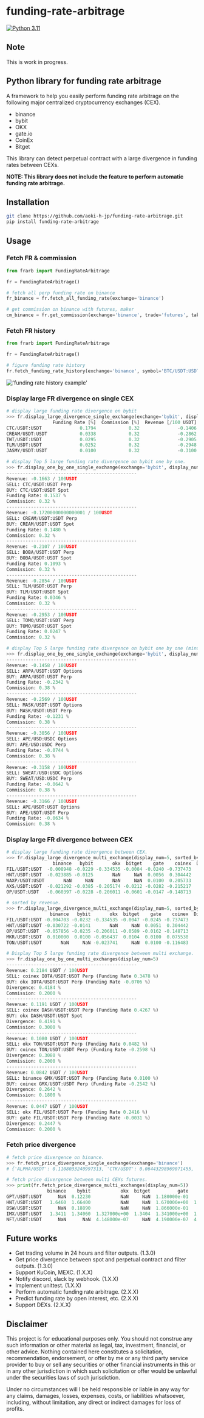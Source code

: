# funding-rate-arbitrage
[![Python 3.11](https://img.shields.io/badge/python-3.11-blue.svg)](https://www.python.org/downloads/release/python-3110//)

## Note
This is work in progress.

## Python library for funding rate arbitrage

A framework to help you easily perform funding rate arbitrage on the following major centralized cryptocurrency exchanges (CEX).

- binance
- bybit
- OKX
- gate.io
- CoinEx
- Bitget

This library can detect perpetual contract with a large divergence in funding rates between CEXs.

**NOTE: This library does not include the feature to perform automatic funding rate arbitrage.**

## Installation


```bash
git clone https://github.com/aoki-h-jp/funding-rate-arbitrage.git
pip install funding-rate-arbitrage
```

## Usage
### Fetch FR & commission
```python
from frarb import FundingRateArbitrage

fr = FundingRateArbitrage()

# fetch all perp funding rate on binance
fr_binance = fr.fetch_all_funding_rate(exchange='binance')

# get commission on binance with futures, maker
cm_binance = fr.get_commission(exchange='binance', trade='futures', taker=False)
```

### Fetch FR history
```python
from frarb import FundingRateArbitrage

fr = FundingRateArbitrage()

# figure funding rate history
fr.fetch_funding_rate_history(exchange='binance', symbol='BTC/USDT:USDT')
```
!['funding rate history example'](./img/readme_funding_rate_history.png)


### Display large FR divergence on single CEX
```python
# display large funding rate divergence on bybit
>>> fr.display_large_divergence_single_exchange(exchange='bybit', display_num=5)
                 Funding Rate [%]  Commission [%]  Revenue [/100 USDT]
CTC/USDT:USDT              0.1794            0.32              -0.1406
CREAM/USDT:USDT            0.0338            0.32              -0.2862
TWT/USDT:USDT              0.0295            0.32              -0.2905
TLM/USDT:USDT              0.0252            0.32              -0.2948
JASMY/USDT:USDT            0.0100            0.32              -0.3100

# display Top 5 large funding rate divergence on bybit one by one.
>>> fr.display_one_by_one_single_exchange(exchange='bybit', display_num=5)
------------------------------------------------
Revenue: -0.1663 / 100USDT
SELL: CTC/USDT:USDT Perp
BUY: CTC/USDT:USDT Spot
Funding Rate: 0.1537 %
Commission: 0.32 %
------------------------------------------------
Revenue: -0.17200000000000001 / 100USDT
SELL: CREAM/USDT:USDT Perp
BUY: CREAM/USDT:USDT Spot
Funding Rate: 0.1480 %
Commission: 0.32 %
------------------------------------------------
Revenue: -0.2107 / 100USDT
SELL: BOBA/USDT:USDT Perp
BUY: BOBA/USDT:USDT Spot
Funding Rate: 0.1093 %
Commission: 0.32 %
------------------------------------------------
Revenue: -0.2854 / 100USDT
SELL: TLM/USDT:USDT Perp
BUY: TLM/USDT:USDT Spot
Funding Rate: 0.0346 %
Commission: 0.32 %
------------------------------------------------
Revenue: -0.2953 / 100USDT
SELL: TOMO/USDT:USDT Perp
BUY: TOMO/USDT:USDT Spot
Funding Rate: 0.0247 %
Commission: 0.32 %

# display Top 5 large funding rate divergence on bybit one by one (minus FR).
>>> fr.display_one_by_one_single_exchange(exchange='bybit', display_num=5, minus=True)
------------------------------------------------
Revenue: -0.1458 / 100USDT
SELL: ARPA/USDT:USDT Options
BUY: ARPA/USDT:USDT Perp
Funding Rate: -0.2342 %
Commission: 0.38 %
------------------------------------------------
Revenue: -0.2569 / 100USDT
SELL: MASK/USDT:USDT Options
BUY: MASK/USDT:USDT Perp
Funding Rate: -0.1231 %
Commission: 0.38 %
------------------------------------------------
Revenue: -0.3056 / 100USDT
SELL: APE/USD:USDC Options
BUY: APE/USD:USDC Perp
Funding Rate: -0.0744 %
Commission: 0.38 %
------------------------------------------------
Revenue: -0.3158 / 100USDT
SELL: SWEAT/USD:USDC Options
BUY: SWEAT/USD:USDC Perp
Funding Rate: -0.0642 %
Commission: 0.38 %
------------------------------------------------
Revenue: -0.3166 / 100USDT
SELL: APE/USDT:USDT Options
BUY: APE/USDT:USDT Perp
Funding Rate: -0.0634 %
Commission: 0.38 %
```

### Display large FR divergence between CEX
```python
# display large funding rate divergence between CEX.
>>> fr.display_large_divergence_multi_exchange(display_num=5, sorted_by='divergence')
                 binance   bybit       okx  bitget    gate    coinex  Divergence [%]  Commission [%]  Revenue [/100 USDT]
FIL/USDT:USDT  -0.008948 -0.0229 -0.334535 -0.0084 -0.0240 -0.737473        0.729073           0.202             0.527073
HNT/USDT:USDT  -0.023885 -0.0125       NaN     NaN  0.0056  0.304442        0.328327           0.180             0.148327
WAXP/USDT:USDT       NaN     NaN       NaN     NaN  0.0100  0.205733        0.195733           0.500            -0.304267
AXS/USDT:USDT  -0.021292 -0.0385 -0.205174 -0.0212 -0.0282 -0.215217        0.194017           0.202            -0.007983
OP/USDT:USDT   -0.060397 -0.0228 -0.206011 -0.0601 -0.0147 -0.148713        0.191311           0.200            -0.008689

# sorted by revenue. 
>>> fr.display_large_divergence_multi_exchange(display_num=5, sorted_by='revenue')
                binance   bybit       okx  bitget    gate    coinex  Divergence [%]  Commission [%]  Revenue [/100 USDT]
FIL/USDT:USDT -0.004703 -0.0232 -0.334535 -0.0047 -0.0245 -0.737473        0.732773           0.202             0.530773
HNT/USDT:USDT -0.030722 -0.0141       NaN     NaN  0.0051  0.304442        0.335164           0.180             0.155164
OP/USDT:USDT  -0.057856 -0.0235 -0.206011 -0.0589 -0.0162 -0.148713        0.189811           0.200            -0.010189
MKR/USDT:USDT  0.010000  0.0100 -0.056437  0.0104  0.0100  0.075530        0.131967           0.200            -0.068033
TON/USDT:USDT       NaN     NaN -0.023741     NaN  0.0100 -0.116483        0.126483           0.200            -0.073517

# Display Top 5 large funding rate divergence between multi exchange.
>>> fr.display_one_by_one_multi_exchanges(display_num=5)
------------------------------------------------
Revenue: 0.2184 USDT / 100USDT
SELL: coinex IOTA/USDT:USDT Perp (Funding Rate 0.3478 %)
BUY: okx IOTA/USDT:USDT Perp (Funding Rate -0.0706 %)
Divergence: 0.4184 %
Commission: 0.2000 %
------------------------------------------------
Revenue: 0.1191 USDT / 100USDT
SELL: coinex DASH/USDT:USDT Perp (Funding Rate 0.4267 %)
BUY: okx DASH/USDT:USDT Spot
Divergence: 0.4191 %
Commission: 0.3000 %
------------------------------------------------
Revenue: 0.1080 USDT / 100USDT
SELL: okx TON/USDT:USDT Perp (Funding Rate 0.0482 %)
BUY: coinex TON/USDT:USDT Perp (Funding Rate -0.2598 %)
Divergence: 0.3080 %
Commission: 0.2000 %
------------------------------------------------
Revenue: 0.0842 USDT / 100USDT
SELL: binance GMX/USDT:USDT Perp (Funding Rate 0.0100 %)
BUY: coinex GMX/USDT:USDT Perp (Funding Rate -0.2542 %)
Divergence: 0.2642 %
Commission: 0.1800 %
------------------------------------------------
Revenue: 0.0447 USDT / 100USDT
SELL: okx FIL/USDT:USDT Perp (Funding Rate 0.2416 %)
BUY: gate FIL/USDT:USDT Perp (Funding Rate -0.0031 %)
Divergence: 0.2447 %
Commission: 0.2000 %
```

### Fetch price divergence
```python
# fetch price divergence on binance.
>>> fr.fetch_price_divergence_single_exchange(exchange='binance')
# {'ALPHA/USDT': 0.1108033240997313, 'CTK/USDT': 0.06443298969071455, 'SKL/USDT': 0.04746084480305203, 'ZRX/USDT': 0.04393673110721298, 'AUDIO/USDT': 0.03880481179665852,...}

# fetch price divergence between multi CEXs futures.
>>> print(fr.fetch_price_divergence_multi_exchanges(display_num=5))
               binance    bybit           okx  bitget          gate        coinex  Divergence [USDT]  Divergence [%]
GPT/USDT:USDT      NaN  0.12230           NaN     NaN  1.180000e-01           NaN       4.300000e-03        3.644068
HNT/USDT:USDT   1.6460  1.66400           NaN     NaN  1.670000e+00  1.649900e+00       2.400000e-02        1.458080
BSW/USDT:USDT      NaN  0.18890           NaN     NaN  1.866000e-01           NaN       2.300000e-03        1.232583
IMX/USDT:USDT   1.3411  1.34060  1.327000e+00  1.3404  1.341000e+00  1.341000e+00       1.410000e-02        1.062547
NFT/USDT:USDT      NaN      NaN  4.148000e-07     NaN  4.190000e-07  4.148000e-07       4.200000e-09        1.012536
```

## Future works
- Get trading volume in 24 hours and filter outputs. (1.3.0)
- Get price divergence between spot and perpetual contract and filter outputs. (1.3.0)
- Support KuCoin, MEXC. (1.X.X)
- Notify discord, slack by webhook. (1.X.X)
- Implement unittest. (1.X.X)
- Perform automatic funding rate arbitrage. (2.X.X)
- Predict funding rate by open interest, etc. (2.X.X)
- Support DEXs. (2.X.X)

## Disclaimer
This project is for educational purposes only. You should not construe any such information or other material as legal,
tax, investment, financial, or other advice. Nothing contained here constitutes a solicitation, recommendation,
endorsement, or offer by me or any third party service provider to buy or sell any securities or other financial
instruments in this or in any other jurisdiction in which such solicitation or offer would be unlawful under the
securities laws of such jurisdiction.

Under no circumstances will I be held responsible or liable in any way for any claims, damages, losses, expenses, costs,
or liabilities whatsoever, including, without limitation, any direct or indirect damages for loss of profits.
